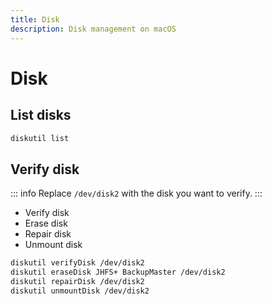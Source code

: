 ```yaml
---
title: Disk
description: Disk management on macOS
---
```


# Disk

## List disks

```sh
diskutil list
```

## Verify disk

::: info
Replace `/dev/disk2` with the disk you want to verify.
:::

- Verify disk
- Erase disk
- Repair disk
- Unmount disk

```sh
diskutil verifyDisk /dev/disk2
diskutil eraseDisk JHFS+ BackupMaster /dev/disk2
diskutil repairDisk /dev/disk2
diskutil unmountDisk /dev/disk2
```
